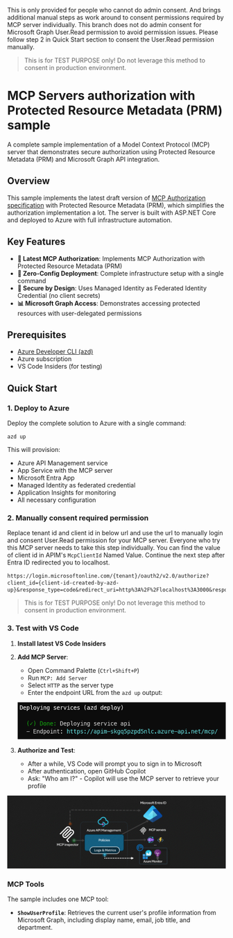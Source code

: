 This is only provided for people who cannot do admin consent. And brings additional manual steps as work around to consent permissions required by MCP server individually. This branch does not do admin consent for Microsoft Graph User.Read permission to avoid permission issues. Please follow step 2 in Quick Start section to consent the User.Read permission manually.

> This is for TEST PURPOSE only! Do not leverage this method to consent in production environment.


# MCP Servers authorization with Protected Resource Metadata (PRM) sample 

A complete sample implementation of a Model Context Protocol (MCP) server that demonstrates secure authorization using Protected Resource Metadata (PRM) and Microsoft Graph API integration.

## Overview

This sample implements the latest draft version of [MCP Authorization specification](https://modelcontextprotocol.io/specification/draft/basic/authorization) with Protected Resource Metadata (PRM), which simplifies the authorization implementation a lot. The server is built with ASP.NET Core and deployed to Azure with full infrastructure automation.

## Key Features

- **🔐 Latest MCP Authorization**: Implements MCP Authorization with Protected Resource Metadata (PRM)
- **🚀 Zero-Config Deployment**: Complete infrastructure setup with a single command
- **🔑 Secure by Design**: Uses Managed Identity as Federated Identity Credential (no client secrets)
- **📊 Microsoft Graph Access**: Demonstrates accessing protected resources with user-delegated permissions

## Prerequisites

- [Azure Developer CLI (azd)](https://aka.ms/azd)
- Azure subscription
- VS Code Insiders (for testing)

## Quick Start

### 1. Deploy to Azure

Deploy the complete solution to Azure with a single command:

```shell
azd up
```

This will provision:
- Azure API Management service
- App Service with the MCP server
- Microsoft Entra App
- Managed Identity as federated credential
- Application Insights for monitoring
- All necessary configuration

### 2. Manually consent required permission
Replace tenant id and client id in below url and use the url to manually login and consent User.Read permission for your MCP server. Everyone who try this MCP server needs to take this step individually.
You can find the value of client id in APIM's `McpClientId` Named Value.
Continue the next step after Entra ID redirected you to localhost.
```
https://login.microsoftonline.com/{tenant}/oauth2/v2.0/authorize?client_id={client-id-created-by-azd-up}&response_type=code&redirect_uri=http%3A%2F%2Flocalhost%3A3000&response_mode=query&scope=User.Read&state=12345&code_challenge=FKb6UkkRio0kIiAfYzJoVa4GGmZ6v6QVgQ5PjTA2iMk&code_challenge_method=S256
```
> This is for TEST PURPOSE only! Do not leverage this method to consent in production environment.

### 3. Test with VS Code

1. **Install latest VS Code Insiders**
2. **Add MCP Server**:
   - Open Command Palette (`Ctrl+Shift+P`)
   - Run `MCP: Add Server`
   - Select `HTTP` as the server type
   - Enter the endpoint URL from the `azd up` output:
   
   ![azd up result](azdup.png)

3. **Authorize and Test**:
   - After a while, VS Code will prompt you to sign in to Microsoft
   - After authentication, open GitHub Copilot
   - Ask: "Who am I?" - Copilot will use the MCP server to retrieve your profile

![MCP Client Authorization Flow](mcp-client-authorization.gif)

### MCP Tools

The sample includes one MCP tool:

- **`ShowUserProfile`**: Retrieves the current user's profile information from Microsoft Graph, including display name, email, job title, and department.
